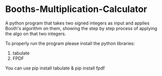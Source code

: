 # Booths-Multiplication-Calculator
A python program that takes two signed integers as input and applies Booth's algorithm on them, showing the step by step process of applying the algo on that two integers.

To properly run the program please install the python libraries:
1. tabulate
2. FPDF

You can use pip install tabulate & pip install fpdf
